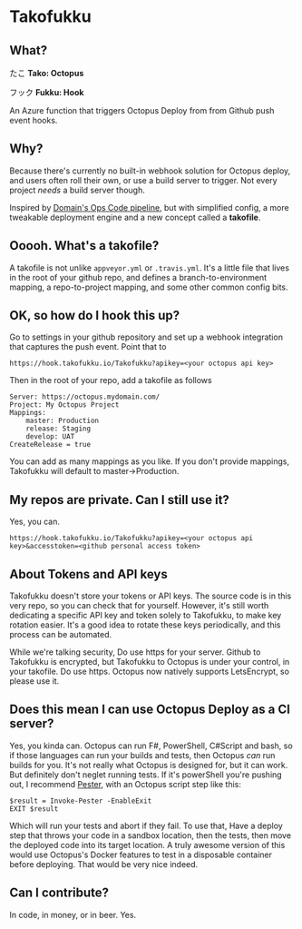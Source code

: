# Takofukku

## What?

たこ
**Tako: Octopus**

フック
**Fukku: Hook**

An Azure function that triggers Octopus Deploy from from Github push event hooks. 

## Why?

Because there's currently no built-in webhook solution for Octopus deploy, and users often roll their own, or use a build server to trigger. Not every project *needs* a build server though.

Inspired by [Domain's Ops Code pipeline](http://tech.domain.com.au/2015/06/deploy-on-merge-in-domains-devops-repositories/), but with simplified config, a more tweakable deployment engine and a new concept called a **takofile**.

## Ooooh. What's a takofile?

A takofile is not unlike `appveyor.yml` or `.travis.yml`. It's a little file that lives in the root of your github repo, and defines a branch-to-environment mapping, a repo-to-project mapping, and some other common config bits.

## OK, so how do I hook this up?

Go to settings in your github repository and set up a webhook integration that captures the push event. Point that to

`https://hook.takofukku.io/Takofukku?apikey=<your octopus api key>`

Then in the root of your repo, add a takofile as follows

```
Server: https://octopus.mydomain.com/
Project: My Octopus Project
Mappings:
	master: Production
    release: Staging
    develop: UAT
CreateRelease = true
```

You can add as many mappings as you like. If you don't provide mappings, Takofukku will default to master->Production.

## My repos are private. Can I still use it?

Yes, you can.

`https://hook.takofukku.io/Takofukku?apikey=<your octopus api key>&accesstoken=<github personal access token>`

## About Tokens and API keys

Takofukku doesn't store your tokens or API keys. The source code is in this very repo, so you can check that for yourself. However, it's still worth dedicating a specific API key and token solely to Takofukku, to make key rotation easier. It's a good idea to rotate these keys periodically, and this process can be automated.

While we're talking security, Do use https for your server. Github to Takofukku is encrypted, but Takofukku to Octopus is under your control, in your takofile. Do use https. Octopus now natively supports LetsEncrypt, so please use it.

## Does this mean I can use Octopus Deploy as a CI server?

Yes, you kinda can. Octopus can run F#, PowerShell, C#Script and bash, so if those languages can run your builds and tests, then Octopus *can* run builds for you. It's not really what Octopus is designed for, but it can work. But definitely don't neglet running tests. If it's powerShell you're pushing out, I recommend [Pester](https://github.com/Pester/Pester), with an Octopus script step like this:

```
$result = Invoke-Pester -EnableExit
EXIT $result
```

Which will run your tests and abort if they fail. To use that, Have a deploy step that throws your code in a sandbox location, then the tests, then move the deployed code into its target location. A truly awesome version of this would use Octopus's Docker features to test in a disposable container before deploying. That would be very nice indeed.

## Can I contribute?

In code, in money, or in beer. Yes.